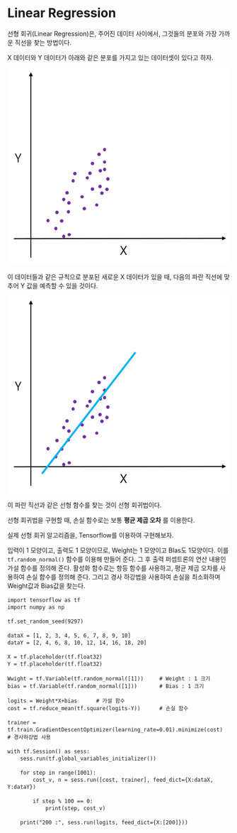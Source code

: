 ﻿# Linear Regression

선형 회귀(Linear Regression)은, 주어진 데이터 사이에서, 그것들의 분포와 가장 가까운 직선을 찾는 방법이다.

X 데이터와 Y 데이터가 아래와 같은 분포를 가지고 있는 데이터셋이 있다고 하자.

![](../image/LinearRegression1.png)

이 데이터들과 같은 규칙으로 분포된 새로운 X 데이터가 있을 때, 다음의 파란 직선에 맞추어 Y 값을 예측할 수 있을 것이다.

![](../image/LinearRegression2.png)

이 파란 직선과 같은 선형 함수를 찾는 것이 선형 회귀법이다.

선형 회귀법을 구현할 때, 손실 함수로는 보통 __평균 제곱 오차__ 를 이용한다.

실제 선형 회귀 알고리즘을, Tensorflow를 이용하여 구현해보자.

입력이 1 모양이고, 출력도 1 모양이므로, Weight는 1 모양이고 BIas도 1모양이다. 이를 `tf.random_normal()` 함수를 이용해 만들어 준다. 그 후 출력 퍼셉트론의 연산 내용인 가설 함수를 정의해 준다. 활성화 함수로는 항등 함수를 사용하고, 평균 제곱 오차를 사용하여 손실 함수를 정의해 준다. 그리고 경사 하강법을 사용하여 손실을 최소화하며 Weight값과 Bias값을 찾는다.

```
import tensorflow as tf
import numpy as np

tf.set_random_seed(9297)

dataX = [1, 2, 3, 4, 5, 6, 7, 8, 9, 10]
dataY = [2, 4, 6, 8, 10, 12, 14, 16, 18, 20]

X = tf.placeholder(tf.float32)
Y = tf.placeholder(tf.float32)

Wwight = tf.Variable(tf.random_normal([1]))		# Weight : 1 크기
bias = tf.Variable(tf.random_normal([1]))		# Bias : 1 크기

logits = Weight*X+bias		# 가설 함수
cost = tf.reduce_mean(tf.square(logits-Y))		# 손실 함수

trainer = tf.train.GradientDescentOptimizer(learning_rate=0.01).minimize(cost)		# 경사하강법 사용

with tf.Session() as sess:
    sess.run(tf.global_variables_initializer())

    for step in range(1001):
        cost_v, n = sess.run([cost, trainer], feed_dict={X:dataX, Y:dataY})

        if step % 100 == 0:
            print(step, cost_v)

    print("200 :", sess.run(logits, feed_dict={X:[200]}))
```
